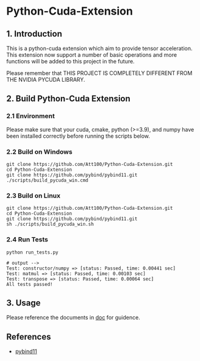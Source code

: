 # Python-Cuda-Extension

## 1. Introduction

This is a python-cuda extension which aim to provide tensor acceleration. This extension now support a number of basic operations and more functions will be added to this project in the future.

Please remember that THIS PROJECT IS COMPLETELY DIFFERENT FROM THE NVIDIA PYCUDA LIBRARY.

## 2. Build Python-Cuda Extension

### 2.1 Environment

Please make sure that your cuda, cmake, python (>=3.9), and numpy have been installed correctly before running the scripts below.

### 2.2 Build on Windows

```
git clone https://github.com/Att100/Python-Cuda-Extension.git
cd Python-Cuda-Extension
git clone https://github.com/pybind/pybind11.git
./scripts/build_pycuda_win.cmd
```

### 2.3 Build on Linux

```
git clone https://github.com/Att100/Python-Cuda-Extension.git
cd Python-Cuda-Extension
git clone https://github.com/pybind/pybind11.git
sh ./scripts/build_pycuda_win.sh
```

### 2.4 Run Tests

```
python run_tests.py

# output -->
Test: constructor/numpy => [status: Passed, time: 0.00441 sec]
Test: matmul => [status: Passed, time: 0.00103 sec]
Test: transpose => [status: Passed, time: 0.00064 sec]
All tests passed!
```

## 3. Usage

Please reference the documents in [doc](./doc/index.md) for guidence.

## References

- [pybind11](https://github.com/pybind/pybind11)